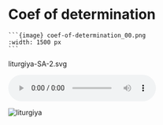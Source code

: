 # Coef of determination

````{div} full-width
```{image} coef-of-determination_00.png
:width: 1500 px
```
````

liturgiya-SA-2.svg


<audio controls>
  <source src="C:\Users\hrstn\2023-ai-study-notes\handwritten\blagoslovi-dushe-moya-SA.mp3" type="audio/mpeg">
  Your browser does not support the audio element.
</audio>

![liturgiya](./liturgiya-SA-2.svg)



